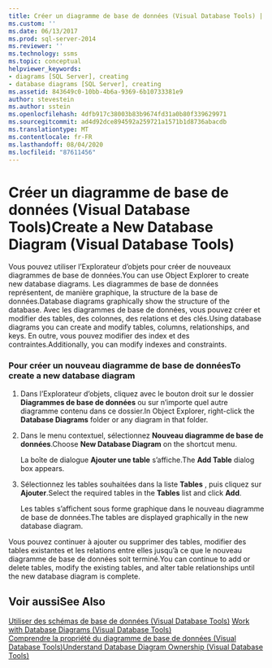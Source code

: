 ```yaml
---
title: Créer un diagramme de base de données (Visual Database Tools) | Microsoft Docs
ms.custom: ''
ms.date: 06/13/2017
ms.prod: sql-server-2014
ms.reviewer: ''
ms.technology: ssms
ms.topic: conceptual
helpviewer_keywords:
- diagrams [SQL Server], creating
- database diagrams [SQL Server], creating
ms.assetid: 843649c0-10bb-4b6a-9369-6b10733381e9
author: stevestein
ms.author: sstein
ms.openlocfilehash: 4dfb917c38003b83b9674fd31a0b80f339629971
ms.sourcegitcommit: ad4d92dce894592a259721a1571b1d8736abacdb
ms.translationtype: MT
ms.contentlocale: fr-FR
ms.lasthandoff: 08/04/2020
ms.locfileid: "87611456"
---
```

# <a name="create-a-new-database-diagram-visual-database-tools"></a><span data-ttu-id="9b108-102">Créer un diagramme de base de données (Visual Database Tools)</span><span class="sxs-lookup"><span data-stu-id="9b108-102">Create a New Database Diagram (Visual Database Tools)</span></span>
  <span data-ttu-id="9b108-103">Vous pouvez utiliser l’Explorateur d’objets pour créer de nouveaux diagrammes de base de données.</span><span class="sxs-lookup"><span data-stu-id="9b108-103">You can use Object Explorer to create new database diagrams.</span></span> <span data-ttu-id="9b108-104">Les diagrammes de base de données représentent, de manière graphique, la structure de la base de données.</span><span class="sxs-lookup"><span data-stu-id="9b108-104">Database diagrams graphically show the structure of the database.</span></span> <span data-ttu-id="9b108-105">Avec les diagrammes de base de données, vous pouvez créer et modifier des tables, des colonnes, des relations et des clés.</span><span class="sxs-lookup"><span data-stu-id="9b108-105">Using database diagrams you can create and modify tables, columns, relationships, and keys.</span></span> <span data-ttu-id="9b108-106">En outre, vous pouvez modifier des index et des contraintes.</span><span class="sxs-lookup"><span data-stu-id="9b108-106">Additionally, you can modify indexes and constraints.</span></span>  
  
### <a name="to-create-a-new-database-diagram"></a><span data-ttu-id="9b108-107">Pour créer un nouveau diagramme de base de données</span><span class="sxs-lookup"><span data-stu-id="9b108-107">To create a new database diagram</span></span>  
  
1.  <span data-ttu-id="9b108-108">Dans l’Explorateur d’objets, cliquez avec le bouton droit sur le dossier **Diagrammes de base de données** ou sur n’importe quel autre diagramme contenu dans ce dossier.</span><span class="sxs-lookup"><span data-stu-id="9b108-108">In Object Explorer, right-click the **Database Diagrams** folder or any diagram in that folder.</span></span>  
  
2.  <span data-ttu-id="9b108-109">Dans le menu contextuel, sélectionnez **Nouveau diagramme de base de données**.</span><span class="sxs-lookup"><span data-stu-id="9b108-109">Choose **New Database Diagram** on the shortcut menu.</span></span>  
  
     <span data-ttu-id="9b108-110">La boîte de dialogue **Ajouter une table** s’affiche.</span><span class="sxs-lookup"><span data-stu-id="9b108-110">The **Add Table** dialog box appears.</span></span>  
  
3.  <span data-ttu-id="9b108-111">Sélectionnez les tables souhaitées dans la liste **Tables** , puis cliquez sur **Ajouter**.</span><span class="sxs-lookup"><span data-stu-id="9b108-111">Select the required tables in the **Tables** list and click **Add**.</span></span>  
  
     <span data-ttu-id="9b108-112">Les tables s’affichent sous forme graphique dans le nouveau diagramme de base de données.</span><span class="sxs-lookup"><span data-stu-id="9b108-112">The tables are displayed graphically in the new database diagram.</span></span>  
  
 <span data-ttu-id="9b108-113">Vous pouvez continuer à ajouter ou supprimer des tables, modifier des tables existantes et les relations entre elles jusqu’à ce que le nouveau diagramme de base de données soit terminé.</span><span class="sxs-lookup"><span data-stu-id="9b108-113">You can continue to add or delete tables, modify the existing tables, and alter table relationships until the new database diagram is complete.</span></span>  
  
## <a name="see-also"></a><span data-ttu-id="9b108-114">Voir aussi</span><span class="sxs-lookup"><span data-stu-id="9b108-114">See Also</span></span>  
 <span data-ttu-id="9b108-115">[Utiliser des schémas de base de données &#40;Visual Database Tools&#41;](visual-database-tools.md) </span><span class="sxs-lookup"><span data-stu-id="9b108-115">[Work with Database Diagrams &#40;Visual Database Tools&#41;](visual-database-tools.md) </span></span>  
 [<span data-ttu-id="9b108-116">Comprendre la propriété du diagramme de base de données &#40;Visual Database Tools&#41;</span><span class="sxs-lookup"><span data-stu-id="9b108-116">Understand Database Diagram Ownership &#40;Visual Database Tools&#41;</span></span>](understand-database-diagram-ownership-visual-database-tools.md)  
  
  
